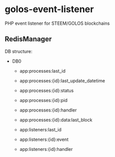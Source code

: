 # golos-event-listener
PHP event listener for STEEM/GOLOS blockchains




## RedisManager

DB structure:
- DB0
    - app:processes:last_id
    - app:processes:{id}:last_update_datetime
    - app:processes:{id}:status
    - app:processes:{id}:pid
    - app:processes:{id}:handler
    - app:processes:{id}:data:last_block
    
    - app:listeners:last_id
    - app:listeners:{id}:event
    - app:listeners:{id}:handler